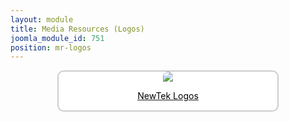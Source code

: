 ```yaml
---
layout: module
title: Media Resources (Logos)
joomla_module_id: 751
position: mr-logos
---
```

<div align="center" style="margin-bottom: 20px;"><a href="/news-events/newsroom/media/logos-media-resources.html">
<div align="center" style="max-width: 350px; border-style: solid; border-width: 2px; border-color: #cccccc; border-radius: 10px; background-color: #ffffff;"><img src="{{"images/media-resources/img/logos.jpg" | cdn }}" style="border-radius: 10px 10px 0px 0px;" class="img-responsive" />
<p style="line-height: 1.3em; color: #000000;">NewTek Logos</p>
</div>
</a>
</div>
